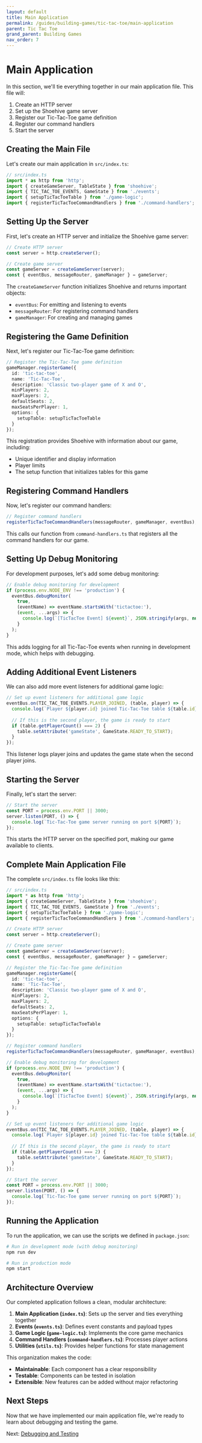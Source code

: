 ```yaml
---
layout: default
title: Main Application
permalink: /guides/building-games/tic-tac-toe/main-application
parent: Tic Tac Toe
grand_parent: Building Games
nav_order: 7
---
```


# Main Application

In this section, we'll tie everything together in our main application file. This file will:
1. Create an HTTP server
2. Set up the Shoehive game server
3. Register our Tic-Tac-Toe game definition
4. Register our command handlers
5. Start the server

## Creating the Main File

Let's create our main application in `src/index.ts`:

```typescript
// src/index.ts
import * as http from 'http';
import { createGameServer, TableState } from 'shoehive';
import { TIC_TAC_TOE_EVENTS, GameState } from './events';
import { setupTicTacToeTable } from './game-logic';
import { registerTicTacToeCommandHandlers } from './command-handlers';
```

## Setting Up the Server

First, let's create an HTTP server and initialize the Shoehive game server:

```typescript
// Create HTTP server
const server = http.createServer();

// Create game server
const gameServer = createGameServer(server);
const { eventBus, messageRouter, gameManager } = gameServer;
```

The `createGameServer` function initializes Shoehive and returns important objects:
- `eventBus`: For emitting and listening to events
- `messageRouter`: For registering command handlers
- `gameManager`: For creating and managing games

## Registering the Game Definition

Next, let's register our Tic-Tac-Toe game definition:

```typescript
// Register the Tic-Tac-Toe game definition
gameManager.registerGame({
  id: 'tic-tac-toe',
  name: 'Tic-Tac-Toe',
  description: 'Classic two-player game of X and O',
  minPlayers: 2,
  maxPlayers: 2,
  defaultSeats: 2,
  maxSeatsPerPlayer: 1,
  options: {
    setupTable: setupTicTacToeTable
  }
});
```

This registration provides Shoehive with information about our game, including:
- Unique identifier and display information
- Player limits
- The setup function that initializes tables for this game

## Registering Command Handlers

Now, let's register our command handlers:

```typescript
// Register command handlers
registerTicTacToeCommandHandlers(messageRouter, gameManager, eventBus);
```

This calls our function from `command-handlers.ts` that registers all the command handlers for our game.

## Setting Up Debug Monitoring

For development purposes, let's add some debug monitoring:

```typescript
// Enable debug monitoring for development
if (process.env.NODE_ENV !== 'production') {
  eventBus.debugMonitor(
    true,
    (eventName) => eventName.startsWith('tictactoe:'),
    (event, ...args) => {
      console.log(`[TicTacToe Event] ${event}`, JSON.stringify(args, null, 2));
    }
  );
}
```

This adds logging for all Tic-Tac-Toe events when running in development mode, which helps with debugging.

## Adding Additional Event Listeners

We can also add more event listeners for additional game logic:

```typescript
// Set up event listeners for additional game logic
eventBus.on(TIC_TAC_TOE_EVENTS.PLAYER_JOINED, (table, player) => {
  console.log(`Player ${player.id} joined Tic-Tac-Toe table ${table.id}`);
  
  // If this is the second player, the game is ready to start
  if (table.getPlayerCount() === 2) {
    table.setAttribute('gameState', GameState.READY_TO_START);
  }
});
```

This listener logs player joins and updates the game state when the second player joins.

## Starting the Server

Finally, let's start the server:

```typescript
// Start the server
const PORT = process.env.PORT || 3000;
server.listen(PORT, () => {
  console.log(`Tic-Tac-Toe game server running on port ${PORT}`);
});
```

This starts the HTTP server on the specified port, making our game available to clients.

## Complete Main Application File

The complete `src/index.ts` file looks like this:

```typescript
// src/index.ts
import * as http from 'http';
import { createGameServer, TableState } from 'shoehive';
import { TIC_TAC_TOE_EVENTS, GameState } from './events';
import { setupTicTacToeTable } from './game-logic';
import { registerTicTacToeCommandHandlers } from './command-handlers';

// Create HTTP server
const server = http.createServer();

// Create game server
const gameServer = createGameServer(server);
const { eventBus, messageRouter, gameManager } = gameServer;

// Register the Tic-Tac-Toe game definition
gameManager.registerGame({
  id: 'tic-tac-toe',
  name: 'Tic-Tac-Toe',
  description: 'Classic two-player game of X and O',
  minPlayers: 2,
  maxPlayers: 2,
  defaultSeats: 2,
  maxSeatsPerPlayer: 1,
  options: {
    setupTable: setupTicTacToeTable
  }
});

// Register command handlers
registerTicTacToeCommandHandlers(messageRouter, gameManager, eventBus);

// Enable debug monitoring for development
if (process.env.NODE_ENV !== 'production') {
  eventBus.debugMonitor(
    true,
    (eventName) => eventName.startsWith('tictactoe:'),
    (event, ...args) => {
      console.log(`[TicTacToe Event] ${event}`, JSON.stringify(args, null, 2));
    }
  );
}

// Set up event listeners for additional game logic
eventBus.on(TIC_TAC_TOE_EVENTS.PLAYER_JOINED, (table, player) => {
  console.log(`Player ${player.id} joined Tic-Tac-Toe table ${table.id}`);
  
  // If this is the second player, the game is ready to start
  if (table.getPlayerCount() === 2) {
    table.setAttribute('gameState', GameState.READY_TO_START);
  }
});

// Start the server
const PORT = process.env.PORT || 3000;
server.listen(PORT, () => {
  console.log(`Tic-Tac-Toe game server running on port ${PORT}`);
});
```

## Running the Application

To run the application, we can use the scripts we defined in `package.json`:

```bash
# Run in development mode (with debug monitoring)
npm run dev

# Run in production mode
npm start
```

## Architecture Overview

Our completed application follows a clean, modular architecture:

1. **Main Application (`index.ts`)**: Sets up the server and ties everything together
2. **Events (`events.ts`)**: Defines event constants and payload types
3. **Game Logic (`game-logic.ts`)**: Implements the core game mechanics
4. **Command Handlers (`command-handlers.ts`)**: Processes player actions
5. **Utilities (`utils.ts`)**: Provides helper functions for state management

This organization makes the code:
- **Maintainable**: Each component has a clear responsibility
- **Testable**: Components can be tested in isolation
- **Extensible**: New features can be added without major refactoring

## Next Steps

Now that we have implemented our main application file, we're ready to learn about debugging and testing the game.

Next: [Debugging and Testing](/guides/building-games/tic-tac-toe/debugging-testing) 